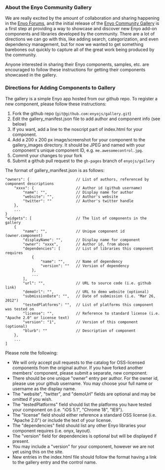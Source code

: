 ### About the Enyo Community Gallery ###

We are really excited by the amount of collaboration and sharing happening in the [Enyo Forums](http://forums.enyojs.com/), and the initial release of the [Enyo Community Gallery](http://enyojs.com/gallery) is a first step at providing a way to showcase and discover new Enyo add-on components and libraries developed by the community.  There are a lot of directions we can go with this, like adding search, categorization, and even dependency management, but for now we wanted to get something barebones out quickly to capture all of the great work being produced by the community.

Anyone interested in sharing their Enyo components, samples, etc. are encouraged to follow these instructions for getting their components showcased in the gallery.

### Directions for Adding Components to Gallery ###

The gallery is a simple Enyo app hosted from our github repo.  To register a new component, please follow these instructions:

1. Fork the github repo (`git@github.com:enyojs/gallery.git`)
2. Edit the gallery_manifest.json file to add author and component info (see below)
3. If you want, add a line to the noscript part of index.html for your component.
4. Add a 200 x 200 px image/screenshot for your component to the gallery_images directory.
   It should be JPEG and named with your component's unique component ID, e.g. `me.awesomecontrol.jpg`.
5. Commit your changes to your fork
6. Submit a github pull request to the `gh-pages` branch of `enyojs/gallery`

The format of gallery_manifest.json is as follows:

	"owners": {						// List of authors, referenced by component descriptions
		"xxxx": {					// Author id (github username)
			"name": "",				// Display name for author
			"website": "",			// Author's website
			"twitter": ""			// Author's twitter handle
		},
		...
	}
    "widgets": [					// The list of components in the gallery
        {
            "name": "",				// Unique component id (owner.component)
            "displayName": "",		// Display name for component
            "owner": "xxxx",		// Author id, from above
            "dependencies": [		// List of libraries this component requires
                {
                    "name": "",		// Name of dependency
                    "version": ""	// Version of dependency
                },
                ...
            ],
            "url": "",				// URL to source code (i.e. github link)
            "demoUrl": "",			// URL to demo website (optional)
			"submissionDate": "",	// Date of submission (i.e. "Mar 26, 2012")
			"testedPlatforms": "",	// List of platforms this component was tested on
            "license": "",			// Reference to standard license (i.e. "Apache 2.0" or license text)
            "version": "1",			// Version of this component (optional)
            "blurb": ""				// Description of component
        },
        ...
	]


Please note the following:

* We will only accept pull requests to the catalog for OSS-licensed components from the original author.  If you have forked another members' component, please submit a separate, new component.
* There should be one unique "owner" entry per author.  For the owner id, please use your github username.  You may choose your full name or username as the display name.
* The "website", "twitter", and "demoUrl" fields are optional and may be omitted if you wish.  
* The "testedPlatforms" field should list the platforms you have tested your component on (i.e. "iOS 5.1", "Chrome 18", "IE9").
* The "license" field should either reference a standard OSS license (i.e. "Apache 2.0") or include the text of your license.
* The "dependencies" field should list any other Enyo libraries your component requires (i.e. onyx, layout).
* The "version" field for dependencies is optional but will be displayed if present.
* You may include a "version" for your component, however we are not yet using this on the site.
* New entries in the index.html file should follow the format having a link to the gallery entry and the control name.